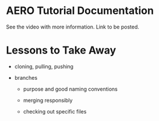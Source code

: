 # AERO Tutorial Documentation

See the video with more information. Link to be posted.

# Lessons to Take Away

 - cloning, pulling, pushing
 
 - branches

     - purpose and good naming conventions

     - merging responsibly

     - checking out specific files
